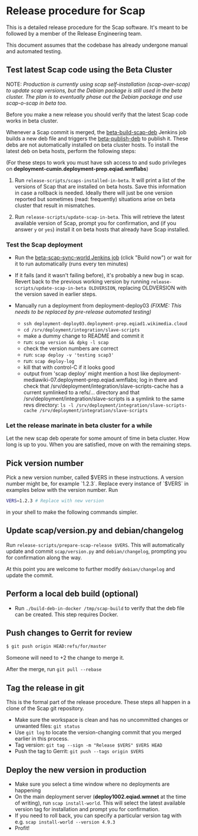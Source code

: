 # Release procedure for Scap

This is a detailed release procedure for the Scap software. It's meant
to be followed by a member of the Release Engineering team.

This document assumes that the codebase has already undergone manual
and automated testing.

## Test latest Scap code using the Beta Cluster

NOTE: _Production is currently using scap self-installation (scap-over-scap) to update scap versions,
but the Debian package is still used in the beta cluster. The plan is to eventually phase out the
Debian package and use scap-o-scap in beta too._

Before you make a new release you should verify that the latest Scap
code works in beta cluster.

Whenever a Scap commit is merged, the
[beta-build-scap-deb](https://integration.wikimedia.org/ci/view/Beta/job/beta-build-scap-deb/)
Jenkins job builds a new deb file and triggers the
[beta-publish-deb](https://integration.wikimedia.org/ci/view/Beta/job/beta-publish-deb/)
to publish it.  These debs are not automatically installed on beta
cluster hosts.  To install the latest deb on beta hosts, perform the following steps:

(For these steps to work you must have ssh access to and sudo
privileges on **deployment-cumin.deployment-prep.eqiad.wmflabs**)

1. Run `release-scripts/scaps-installed-in-beta`.  It will print a
list of the versions of Scap that are installed on beta hosts.  Save
this information in case a rollback is needed.  Ideally there will
just be one version reported but sometimes (read: frequently)
situations arise on beta cluster that result in mismatches.

1. Run `release-scripts/update-scap-in-beta`.  This will retrieve the
latest available version of Scap, prompt you for confirmation, and (if
you answer `y` or `yes`) install it on beta hosts that already have
Scap installed.

### Test the Scap deployment

* Run the
  [beta-scap-sync-world Jenkins job](https://integration.wikimedia.org/ci/job/beta-scap-sync-world/)
  (click "Build now") or wait for it to run automatically
  (runs every ten minutes)

* If it fails (and it wasn't failing before), it's probably a new bug
  in scap.  Revert back to the previous working version by running
  `release-scripts/update-scap-in-beta OLDVERSION`, replacing
  OLDVERSION with the version saved in earlier steps.

* Manually run a deployment from deployment-deploy03 *(FIXME: This needs to be replaced by pre-release automated testing)*

    * `ssh deployment-deploy03.deployment-prep.eqiad1.wikimedia.cloud`
    * `cd /srv/deployment/integration/slave-scripts`
    * make a dummy change to README and commit it
    * run: `scap version && dpkg -l scap`
    * check the version numbers are correct
    * run: `scap deploy -v 'testing scap3'`
    * run: `scap deploy-log`
    * kill that with control-C if it looks good
    * output from 'scap deploy' might mention a host like
      deployment-mediawiki-07.deployment-prep.eqiad.wmflabs; log in
      there and check that
      /srv/deployment/integration/slave-scripts-cache has a current
      symlinked to a refs/... directory and that
      /srv/deployment/integration/slave-scripts is a symlink to the
      same revs directory:
      `ls -l /srv/deployment/integration/slave-scripts-cache /srv/deployment/integration/slave-scripts`

### Let the release marinate in beta cluster for a while

Let the new scap deb operate for some amount of time in beta cluster.
How long is up to you.  When you are satisfied, move on with the remaining steps.

## Pick version number

Pick a new version number, called $VERS in these instructions.  A
version number might be, for example `1.2.3`.  Replace every instance
of `$VERS` in examples below with the version number.  Run
```sh
VERS=1.2.3 # Replace with new version
```
in your shell to make the following commands simpler.

## Update scap/version.py and debian/changelog

Run `release-scripts/prepare-scap-release $VERS`.  This will
automatically update and commit `scap/version.py` and
`debian/changelog`, prompting you for confirmation along the way.

At this point you are welcome to further modify `debian/changelog` and
update the commit.

## Perform a local deb build (optional)

* Run `./build-deb-in-docker /tmp/scap-build` to verify that the deb
  file can be created.  This step requires Docker.

## Push changes to Gerrit for review

```sh
$ git push origin HEAD:refs/for/master
```

Someone will need to +2 the change to merge it.

After the merge, run `git pull --rebase`

## Tag the release in git

This is the formal part of the release procedure. These steps all
happen in a clone of the Scap git repository.

* Make sure the workspace is clean and has no uncommitted changes or
  unwanted files: `git status`
* Use `git log` to locate the version-changing commit that you merged earlier
  in this process.
* Tag version: `git tag --sign -m "Release $VERS" $VERS HEAD`
* Push the tag to Gerrit: `git push --tags origin $VERS`

## Deploy the new version in production

* Make sure you select a time window where no deployments are happening
* On the main deployment server (**deploy1002.eqiad.wmnet** at the time of writing), run
`scap install-world`. This will select the latest available version tag for installation and
prompt you for confirmation.
* If you need to roll back, you can specify a particular version tag with e.g.
`scap install-world --version 4.9.3`
* Profit!
